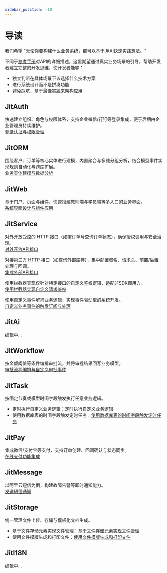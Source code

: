 ```yaml
---
sidebar_position: -10
---
```


# 导读

我们希望 "无论你要构建什么业务系统，都可以基于JitAi快速实践想法。"

不同于[参考手册](/docs/reference/index.md)对API的详细描述，这里期望通过真实业务场景的引导，帮助开发者建立完整的开发思维，使开发者能够：
- 独立判断在具体场景下该选择什么技术方案
- 进行系统设计而不是拼凑功能
- 避免踩坑，基于最佳实践来架构应用

## JitAuth
快速建立组织、角色与权限体系，支持企业微信/钉钉等登录集成，便于后期由企业管理员持续维护。  
[登录认证与权限管理](/docs/devguide/进阶指南/登录认证与权限管理.md)

## JitORM
围绕客户、订单等核心实体进行建模，内置聚合与多维分组分析，结合模型事件实现规则自动化与跨库扩展。  
[业务实体建模与数据分析](/docs/devguide/进阶指南/业务实体建模与数据分析.md)

## JitWeb
基于门户、页面与组件，快速搭建教师端与学员端等多入口的业务界面。  
[系统界面设计与组件应用](/docs/devguide/进阶指南/系统界面设计与组件应用.md)

## JitService
对外开放受控的 HTTP 接口（如按订单号查询订单状态），确保授权调用与安全治理。  
[对外开放API接口](/docs/devguide/进阶指南/对外开放API接口.md)

对接第三方 HTTP 接口（如查询外部库存），集中配置域名、请求头、前置/后置处理与回调。  
[集成外部API接口](/docs/devguide/进阶指南/集成外部API接口.md)

使用拦截器实现仅针对特定接口的自定义鉴权逻辑，适配非SDK调用方。  
[使用拦截器实现自定义请求鉴权](/docs/devguide/进阶指南/使用拦截器实现自定义请求鉴权.md)

使用自定义事件解耦业务逻辑，实现事件驱动型的系统开发。  
[自定义业务事件的触发订阅与处理](/docs/devguide/进阶指南/自定义业务事件的触发订阅与处理.md)

## JitAi
编辑中...

## JitWorkflow
按金额阈值等条件编排审批流，并将审批结果回写业务模型。  
[审批流程编排与自定义审批事件](/docs/devguide/进阶指南/审批流程编排与自定义审批事件.md)

## JitTask
按固定节奏或模型时间字段触发执行任意业务逻辑。  
- 定时执行自定义业务逻辑：[定时执行自定义业务逻辑](/docs/devguide/进阶指南/定时执行自定义业务逻辑.md)
- 使用数据库表的时间字段触发定时任务：[使用数据库表的时间字段触发定时任务](/docs/devguide/进阶指南/使用数据库表的时间字段触发定时任务.md)

## JitPay
集成微信/支付宝等支付，支持订单创建、回调确认与状态同步。  
[在线支付功能集成](/docs/devguide/进阶指南/在线支付功能集成.md)

## JitMessage
以阿里云短信为例，构建故障告警等即时通知能力。  
[发送短信通知](/docs/devguide/进阶指南/发送短信通知.md)

## JitStorage
统一管理文件上传、存储与模板化文档生成。  
- 基于文件存储元素实现文件管理：[基于文件存储元素实现文件管理](/docs/devguide/进阶指南/基于文件存储元素实现文件管理.md)
- 使用文件模版生成和打印文件：[使用文件模版生成和打印文件](/docs/devguide/进阶指南/使用文件模版生成和打印文件.md)

## JitI18N
编辑中...
